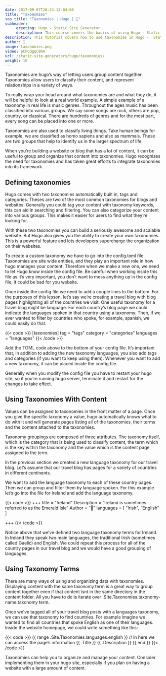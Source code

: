 ```yaml
---
date: 2017-09-07T20:24:13-04:00
title: "Taxonomies"
seo_title: "Taxonomies | Hugo | 🦒"
subheader:
     greeting: Hugo - Static Site Generator
     description: This course covers the basics of using Hugo - Static Site Generator. Work your way through the articles and we'll teach you everything you need to know to create a professional and scalable website or blog!
description: This tutorial covers how to use taxonomies in Hugo -  Static Site Generator.
author: 🦒
image: taxonomies.png
video: pCPCQgqC8RA
url: /static-site-generators/hugo/taxonomies/
weight: 10
---
```


Taxonomies are hugo’s way of letting users group content together. Taxonomies allow users to classify their content, and represent relationships in a variety of ways.

To really wrap your head around what taxonomies are and what they do, it will be helpful to look at a real world example. A simple example of a taxonomy in real life is music genres. Throughout the ages music has been classified into various groups. We say some songs are rock, others are pop, country, or classical. There are hundreds of genres and for the most part, every song can be placed into one or more.

Taxonomies are also used to classify living things. Take human beings for example, we are classified as homo sapiens and also as mammals. These are two groups that help to identify us in the larger spectrum of life.

When you’re building a website or blog that has a lot of content, it can be useful to group and organize that content into taxonomies. Hugo recognizes the need for taxonomies and has taken great efforts to integrate taxonomies into its framework.
## Defining taxonomies
Hugo comes with two taxonomies automatically built in, tags and categories. Theses are two of the most common taxonomies for blogs and websites. Generally you could tag your content with taxonomy keywords, this can aid in searching and filtering. You can also categorize your content into various groups. This makes it easier for users to find what they’re looking for.

With these two taxonomies you can build a seriously awesome and scalable website. But Hugo also gives you the ability to create your own taxonomies. This is a powerful feature and lets developers supercharge the organization on their websites.

To create a custom taxonomy we have to go into the config.toml file. Taxonomies are site wide entities, and they play an important role in how hugo manages your content. Therefore when we make a new one, we need to let Hugo know inside the config file. Be careful when working inside this file as it’s very important, you don’t want to mess anything up in the config file, it could be bad for you website.

Once inside the config file we need to add a couple lines to the bottom. For the purposes of this lesson, let’s say we’re creating a travel blog with blog pages highlighting all of the countries we visit. One useful taxonomy for a travel blog might be language. For each country’s blog page we could indicate the languages spoken in that country using a taxonomy. Then, if we ever wanted to filter by countries who spoke, for example, spanish, we could easily do that.

{{< code >}}
[taxonomies]
  tag = "tags"
  category = "categories"
  languages = "languages"
{{< /code >}}

Add the TOML code above to the bottom of your config file. It’s important that, in addition to adding the new taxonomy languages, you also add tags and categories (if you want to keep using them). Whenever you want to add a new taxonomy, it can be placed inside the config file.

Generally when you modify the config file you have to restart your hugo site, so if you’re running hugo server, terminate it and restart for the changes to take effect.
## Using Taxonomies With Content
Values can be assigned to taxonomies in the front matter of a page. Once you give the specific taxonomy a value, hugo automatically knows what to do with it and will generate pages listing all of the taxonomies, their terms and the content attached to the taxonomies.

Taxonomy groupings are composed of three attributes. The taxonomy itself, which is the category that is being used to classify content, the term which is the key within the taxonomy and the value which is the content page assigned to the term.

In the previous section we created a new language taxonomy for our travel blog. Let’s assume that our travel blog has pages for a variety of countries in different continents.

We want to add the language taxonomy to each of these country pages. Then we can group and filter them by language spoken. For this example let’s go into the file for Ireland and add the language taxonomy.

{{< code >}}
+++
title = "Ireland"
Description = “Ireland is sometimes referred to as the Emerald Isle”
Author = “🦒”
languages = [ "Irish", “English” ]

+++
{{< /code >}}

Notice above that we’ve defined two language taxonomy terms for Ireland. In Ireland they speak two main languages, the traditional Irish (sometimes called Gaelic) and English. We could repeat this process for all of the country pages in our travel blog and we would have a good grouping of languages.
## Using Taxonomy Terms

There are many ways of using and organizing data with taxonomies. Displaying content with the same taxonomy term is a great way to group content together even if that content isnt in the same directory in the content folder. All you have to do is iterate over .SIte.Taxonomies.taxonomy-name.taxonomy term.

Once we’ve tagged all of your travel blog posts with a languages taxonomy, we can use that taxonomy to find countries. For example imagine we wanted to find all countries that spoke English as one of their languages. Inside the website homepage, we could write something like this:

{{< code >}}
{{ range .Site.Taxonomies.languages.english }}
	// in here we can access the page’s information
	{{ .Title }}
	{{ .Description }}
{{ end }}
{{< /code >}}

Taxonomies can help you to organize and manage your content. Consider implementing them in your hugo site, especially if you plan on having a website with a large amount of content.